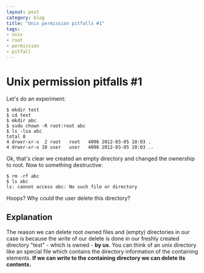 ```yaml
---
layout: post
category: blog
title: "Unix permission pitfalls #1"
tags:
- unix
- root
- permission
- pitfall
---
```


# Unix permission pitfalls #1
Let's do an experiment:

    $ mkdir test
    $ cd test
    $ mkdir abc
    $ sudo chown -R root:root abc
    $ ls -lsa abc
    total 8
    4 drwxr-xr-x  2 root   root   4096 2012-03-05 10:03 .
    4 drwxr-xr-x 10 user   user   4096 2012-03-05 10:03 ..

Ok, that's clear we created an empty directory and changed the 
ownership to root. Now to something destructive:

    $ rm -rf abc
    $ ls abc
    ls: cannot access abc: No such file or directory

Hoops? Why could the user delete this directory?

## Explanation

The reason we can delete root owned files and (empty) directories
in our case is because the _write_ of our delete is done in our
freshly created directory "test" - which is owned - **by us**. You can
think of an unix directory like an special file which contains the
directory information of the containing elements. **If we can write
to the containing directory we can delete its contents.**

